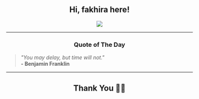 <h2 align="center"> Hi, fakhira here!</h2>

<p align="center">
<a href="https://github.com/fakhiralkda" alt="github streak"><img src="https://dvst-streak.herokuapp.com/?user=fakhiralkda&theme=tokyonight&fire=DD472C"></a>
</p>

<hr>
<h3 align="center">Quote of The Day</h3>
<p align="center">
<blockquote>
<i>"You may delay, but time will not."</i>
<br>
<b>- Benjamin Franklin </b>
</blockquote>
</p>


<hr>
<h2 align="center">Thank You 🙏🏼</h2>
